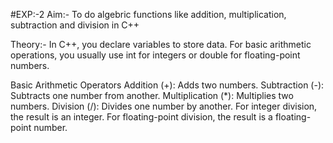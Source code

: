 #EXP:-2 
Aim:- To do algebric functions like addition, multiplication, subtraction and division in C++ 

Theory:- In C++, you declare variables to store data. For basic arithmetic operations, you usually use int for integers or double for floating-point numbers.

Basic Arithmetic Operators Addition (+): Adds two numbers. Subtraction (-): Subtracts one number from another. Multiplication (*): Multiplies two numbers. Division (/): Divides one number by another. For integer division, the result is an integer. For floating-point division, the result is a floating-point number.
